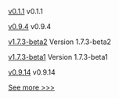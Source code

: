 
[v0.1.1](https://github.com/hyperledger/firefly-evmconnect/releases/tag/v0.1.1) v0.1.1

[v0.9.4](https://github.com/hyperledger/firefly-transaction-manager/releases/tag/v0.9.4) v0.9.4

[v1.7.3-beta2](https://github.com/hyperledger-labs/hlf-operator/releases/tag/v1.7.3-beta2) Version 1.7.3-beta2

[v1.7.3-beta1](https://github.com/hyperledger-labs/hlf-operator/releases/tag/v1.7.3-beta1) Version 1.7.3-beta1

[v0.9.14](https://github.com/hyperledger/firefly-signer/releases/tag/v0.9.14) v0.9.14


[See more >>>](https://start-here.hyperledger.org/releases)
